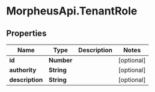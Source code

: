 # MorpheusApi.TenantRole

## Properties

Name | Type | Description | Notes
------------ | ------------- | ------------- | -------------
**id** | **Number** |  | [optional] 
**authority** | **String** |  | [optional] 
**description** | **String** |  | [optional] 


